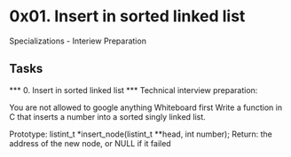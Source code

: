 # 0x01. Insert in sorted linked list
Specializations - Interiew Preparation

## Tasks

*** 0. Insert in sorted linked list ***
Technical interview preparation:

You are not allowed to google anything
Whiteboard first
Write a function in C that inserts a number into a sorted singly linked list.

Prototype: listint_t *insert_node(listint_t **head, int number);
Return: the address of the new node, or NULL if it failed
